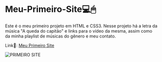 # Meu-Primeiro-Site💻🖱
Este é o meu primeiro projeto em HTML e CSS3. Nesse projeto há a letra da música "A queda do capitão" e links para o vídeo da mesma, assim como da minha playlist de músicas do gênero e meu contato.

Link🔗: [Meu Primeiro Site](https://gangorra.github.io/primeiro-site/)

![PRIMEIRO SITE](https://cdn.discordapp.com/attachments/868299459543592962/896020750144798720/1site.png)
